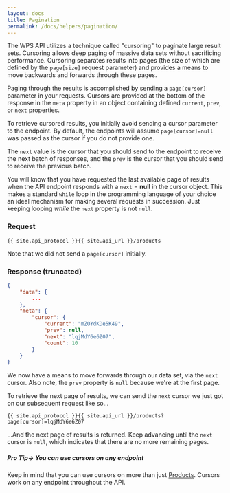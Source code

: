 ```yaml
---
layout: docs
title: Pagination
permalink: /docs/helpers/pagination/
---
```


The WPS API utilizes a technique called "cursoring" to paginate large result sets. Cursoring allows deep paging of massive data sets without sacrificing performance. Cursoring 
separates results into pages (the size of which are defined by the `page[size]` request parameter) and provides a means to move backwards and forwards through these pages.

Paging through the results is accomplished by sending a `page[cursor]` parameter in your requests. Cursors are provided at the bottom of the response in the `meta` property in an 
object containing defined `current`, `prev`, or `next` properties.

To retrieve cursored results, you initially avoid sending a cursor parameter to the endpoint. By default, the endpoints will assume `page[cursor]=null` was passed as the cursor 
if you do not provide one.

The `next` value is the cursor that you should send to the endpoint to receive the next batch of responses, and the `prev` is the cursor that you should send to receive the 
previous batch.

You will know that you have requested the last available page of results when the API endpoint responds with a `next` = **null** in the cursor object. This makes a standard 
`while` loop in the programming language of your choice an ideal mechanism for making several requests in succession. Just keeping looping *while* the `next` property is not 
`null`.

### Request

```
{{ site.api_protocol }}{{ site.api_url }}/products
```

Note that we did not send a `page[cursor]` initially.

### Response (truncated)

```json
{
    "data": {
        ...
    },
    "meta": {
        "cursor": {
            "current": "mZOYdKDe5K49",
            "prev": null,
            "next": "lqjMdY6e6Z07",
            "count": 10
        }
    }
}
```

We now have a means to move forwards through our data set, via the `next` cursor. Also note, the `prev` property is `null` because we're at the first page.

To retrieve the next page of results, we can send the `next` cursor we just got on our subsequent request like so...

```
{{ site.api_protocol }}{{ site.api_url }}/products?page[cursor]=lqjMdY6e6Z07
```

...And the next page of results is returned. Keep advancing until the `next` cursor is `null`, which indicates that there are no more remaining pages.

<div class="note">
    <h5>Pro Tip&rarr; You can use cursors on any endpoint</h5>
    <p>Keep in mind that you can use cursors on more than just <a href="/docs/services/products">Products</a>. Cursors work on any endpoint throughout the API.</p>
</div>
